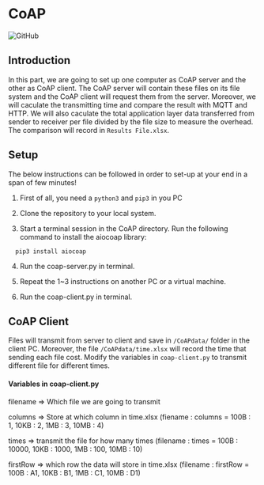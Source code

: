 # CoAP
![GitHub](https://img.shields.io/badge/Language-Python-blue.svg)

## Introduction

In this part, we are going to set up one computer as CoAP server and the other as CoAP client. The CoAP server will contain these files on its file system and the CoAP client will request them from the server. Moreover, we will caculate the transmitting time and compare the result with MQTT and HTTP. We will also caculate the total application layer data transferred from sender to receiver per file divided by the file size to measure the overhead. The comparison will record in `Results File.xlsx`.

## Setup

The below instructions can be followed in order to set-up at your end in a span of few minutes!

1. First of all, you need a `python3` and `pip3` in you PC

2. Clone the repository to your local system.

3. Start a terminal session in the CoAP directory. Run the following command to install the aiocoap library:
```
  pip3 install aiocoap
```
4. Run the coap-server.py in terminal.

5. Repeat the 1~3 instructions on another PC or a virtual machine.

6. Run the coap-client.py in terminal.

## CoAP Client
Files will transmit from server to client and save in `/CoAPdata/` folder in the client PC. Moreover, the file `/CoAPdata/time.xlsx` will record the time that sending each file cost. Modify the variables in `coap-client.py` to transmit different file for different times.

#### Variables in coap-client.py
filename => Which file we are going to transmit

columns => Store at which column in time.xlsx (fiename : columns = 100B : 1, 10KB : 2, 1MB : 3, 10MB : 4)

times => transmit the file for how many times (filename : times = 100B : 10000, 10KB : 1000, 1MB : 100, 10MB : 10)

firstRow => which row the data will store in time.xlsx (filename : firstRow =  100B : A1, 10KB : B1, 1MB : C1, 10MB : D1)



